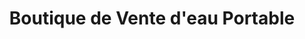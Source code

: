---
title: "Boutique de Vente d'eau Portable"
url: /macenta/boutique-de-vente-deau-portable/
shop: boissons
---